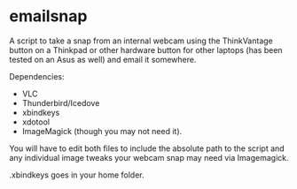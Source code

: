 emailsnap
=========

A script to take a snap from an internal webcam using the ThinkVantage button on a Thinkpad or other hardware button for other laptops (has been tested on an Asus as well) and email it somewhere.

Dependencies:

* VLC
* Thunderbird/Icedove
* xbindkeys 
* xdotool
* ImageMagick (though you may not need it).

You will have to edit both files to include the absolute path to the script and any individual image tweaks your webcam snap may need via Imagemagick.

.xbindkeys goes in your home folder.
